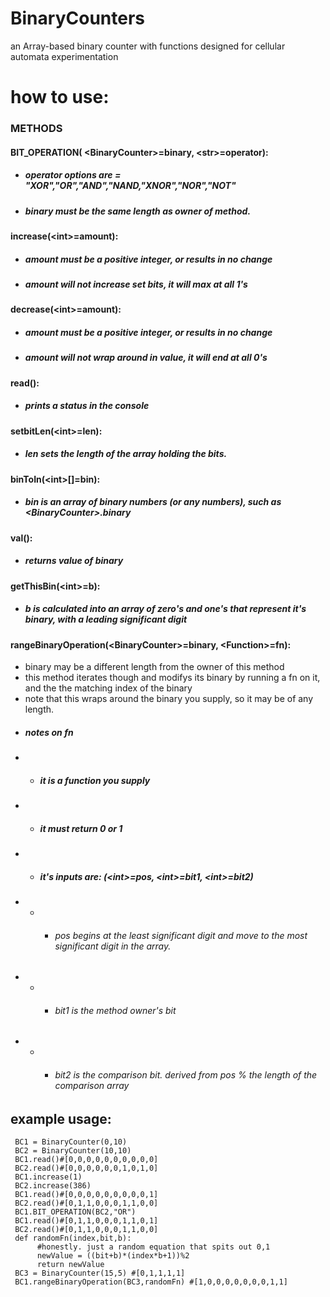 # BinaryCounters
 an Array-based binary counter with functions designed for cellular automata experimentation

# how to use:

### METHODS

#### BIT_OPERATION( \<BinaryCounter\>=binary, \<str\>=operator):
* ##### operator options are = "XOR","OR","AND","NAND,"XNOR","NOR","NOT"
* ##### binary must be the same length as owner of method.
 
#### increase(\<int\>=amount):
* ##### amount must be a positive integer, or results in no change
* ##### amount will not increase set bits, it will max at all 1's

#### decrease(\<int\>=amount):
* ##### amount must be a positive integer, or results in no change
* ##### amount will not wrap around in value, it will end at all 0's
 
#### read():
* ##### prints a status in the console

#### setbitLen(\<int\>=len):
* #####  len sets the length of the array holding the bits.

#### binToIn(\<int\>[]=bin):
* #####  bin is an array of binary numbers (or any numbers), such as \<BinaryCounter\>.binary
  
#### val():
* ##### returns value of binary

#### getThisBin(\<int\>=b):
* ##### b is calculated into an array of zero's and one's that represent it's binary, with a leading significant digit


  
#### rangeBinaryOperation(\<BinaryCounter\>=binary, \<Function\>=fn):
* binary may be a different length from the owner of this method
* this method iterates though and modifys its binary by running a fn on it, and the the matching index of the binary
* note that this wraps around the binary you supply, so it may be of any length.
* ##### notes on fn
* * #####   it is a function you supply
* * #####   it must return 0 or 1
* * #####   it's inputs are: (\<int\>=pos, \<int\>=bit1, \<int\>=bit2)
 * * * ###### pos begins at the least significant digit and move to the most significant digit in the array.
 * * * ###### bit1 is the method owner's bit
 * * * ###### bit2 is the comparison bit. derived from pos % the length of the comparison array

 
 ## example usage:
     BC1 = BinaryCounter(0,10)  
     BC2 = BinaryCounter(10,10)
     BC1.read()#[0,0,0,0,0,0,0,0,0,0]
     BC2.read()#[0,0,0,0,0,0,1,0,1,0]
     BC1.increase(1) 
     BC2.increase(386) 
     BC1.read()#[0,0,0,0,0,0,0,0,0,1]
     BC2.read()#[0,1,1,0,0,0,1,1,0,0]
     BC1.BIT_OPERATION(BC2,"OR")
     BC1.read()#[0,1,1,0,0,0,1,1,0,1]
     BC2.read()#[0,1,1,0,0,0,1,1,0,0]
     def randomFn(index,bit,b):
          #honestly. just a random equation that spits out 0,1
          newValue = ((bit+b)*(index*b+1))%2
          return newValue
     BC3 = BinaryCounter(15,5) #[0,1,1,1,1]
     BC1.rangeBinaryOperation(BC3,randomFn) #[1,0,0,0,0,0,0,0,1,1]




